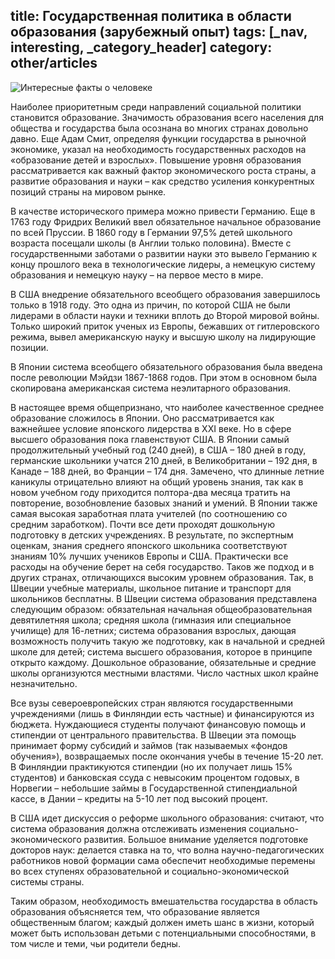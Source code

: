 title: Государственная политика в области образования (зарубежный опыт)
tags: [_nav, interesting, _category_header]
category: other/articles
---

![Интересные факты о человеке](/img/content/articles/article37.jpg)

Наиболее приоритетным среди направлений социальной политики становится образование. Значимость образования всего населения для общества и государства была осознана во многих странах довольно давно. Еще Адам Смит, определяя функции государства в рыночной экономике, указал на необходимость государственных расходов на «образование детей и взрослых». Повышение уровня образования рассматривается как важный фактор экономического роста страны, а развитие образования и науки – как средство усиления конкурентных позиций страны на мировом рынке.

В качестве исторического примера можно привести Германию. Еще в 1763 году Фридрих Великий ввел обязательное начальное образование по всей Пруссии. В 1860 году в Германии 97,5% детей школьного возраста посещали школы (в Англии только половина). Вместе с государственными заботами о развитии науки это вывело Германию к концу прошлого века в технологические лидеры, а немецкую систему образования и немецкую науку – на первое место в мире.

В США внедрение обязательного всеобщего образования завершилось только в 1918 году. Это одна из причин, по которой США не были лидерами в области науки и техники вплоть до Второй мировой войны. Только широкий приток ученых из Европы, бежавших от гитлеровского режима, вывел американскую науку и высшую школу на лидирующие позиции.

В Японии система всеобщего обязательного образования была введена после революции Мэйдзи 1867-1868 годов. При этом в основном была скопирована американская система неэлитарного образования.

В настоящее время общепризнано, что наиболее качественное среднее образование сложилось в Японии. Оно рассматривается как важнейшее условие японского лидерства в XXI веке. Но в сфере высшего образования пока главенствуют США. В Японии самый продолжительный учебный год (240 дней), в США – 180 дней в году, германские школьники учатся 210 дней, в Великобритании – 192 дня, в Канаде – 188 дней, во Франции – 174 дня. Замечено, что длинные летние каникулы отрицательно влияют на общий уровень знания, так как в новом учебном году приходится полтора-два месяца тратить на повторение, возобновление базовых знаний и умений. В Японии также самая высокая заработная плата учителей (по соотношению со средним заработком). Почти все дети проходят дошкольную подготовку в детских учреждениях. В результате, по экспертным оценкам, знания среднего японского школьника соответствуют знаниям 10% лучших учеников Европы и США. Практически все расходы на обучение берет на себя государство. Таков же подход и в других странах, отличающихся высоким уровнем образования. Так, в Швеции учебные материалы, школьное питание и транспорт для школьников бесплатны. В Швеции система образования представлена следующим образом: обязательная начальная общеобразовательная девятилетняя школа; средняя школа (гимназия или специальное училище) для 16-летних; система образования взрослых, дающая возможность получить такую же подготовку, как в начальной и средней школе для детей; система высшего образования, которое в принципе открыто каждому. Дошкольное образование, обязательные и средние школы организуются местными властями. Число частных школ крайне незначительно.

Все вузы североевропейских стран являются государственными учреждениями (лишь в Финляндии есть частные) и финансируются из бюджета. Нуждающиеся студенты получают финансовую помощь и стипендии от центрального правительства. В Швеции эта помощь принимает форму субсидий и займов (так называемых «фондов обучения»), возвращаемых после окончания учебы в течение 15-20 лет. В Финляндии практикуются стипендии (но их получает лишь 15% студентов) и банковская ссуда с невысоким процентом годовых, в Норвегии – небольшие займы в Государственной стипендиальной кассе, в Дании – кредиты на 5-10 лет под высокий процент.

В США идет дискуссия о реформе школьного образования: считают, что система образования должна отслеживать изменения социально-экономического развития. Большое внимание уделяется подготовке докторов наук: делается ставка на то, что волна научно-педагогических работников новой формации сама обеспечит необходимые перемены во всех ступенях образовательной и социально-экономической системы страны.

Таким образом, необходимость вмешательства государства в область образования объясняется тем, что образование является общественным благом; каждый должен иметь шанс в жизни, который может быть использован детьми с потенциальными способностями, в том числе и теми, чьи родители бедны.
